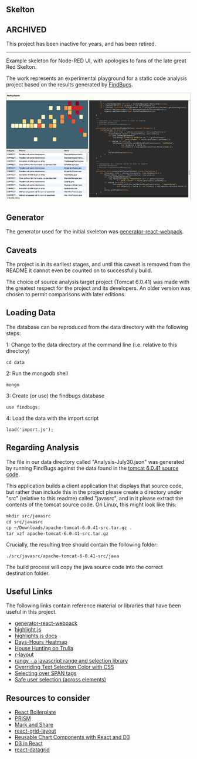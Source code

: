 ## Skelton

## ARCHIVED

This project has been inactive for years, and has been retired.

<hr/>

Example skeleton for Node-RED UI, with apologies to fans of the late great Red Skelton.

The work represents an experimental playground for a static code analysis project based on the results
generated by [FindBugs](http://findbugs.sourceforge.net).

![Screenshot](/src/images/skelton2.png?raw=true "Skelton screenshot")

## Generator

The generator used for the initial skeleton was [generator-react-webpack](https://github.com/newtriks/generator-react-webpack).

## Caveats

The project is in its earliest stages, and until this caveat is removed from the README it cannot even be counted on to successfully build.

The choice of source analysis target project (Tomcat 6.0.41) was made with the greatest respect for the project and its developers. An older version was chosen to permit comparisons with later editions.

## Loading Data

The database can be reproduced from the data directory with the following steps:

1: Change to the data directory at the command line (i.e. relative to this directory)

    cd data

2: Run the mongodb shell

    mongo

3: Create (or use) the findbugs database

    use findbugs;

4: Load the data with the import script

    load('import.js');

## Regarding Analysis

The file in our data directory called "Analysis-July30.json" was generated by running FindBugs against the
data found in the [tomcat 6.0.41 source code](https://archive.apache.org/dist/tomcat/tomcat-6/v6.0.41/src/apache-tomcat-6.0.41-src.tar.gz).

This application builds a client application that displays that source code, but rather than include this in the project
please create a directory under "src" (relative to this readme) called "javasrc", and in it please extract the contents
of the tomcat source code. On Linux, this might look like this:

```
mkdir src/javasrc
cd src/javasrc
cp ~/Downloads/apache-tomcat-6.0.41-src.tar.gz .
tar xzf apache-tomcat-6.0.41-src.tar.gz
```

Crucially, the resulting tree should contain the following folder:

    ./src/javasrc/apache-tomcat-6-0.41-src/java

The build process will copy the java source code into the correct destination folder.

## Useful Links

The following links contain reference material or libraries that have been useful in this project.

* [generator-react-webpack](https://github.com/newtriks/generator-react-webpack)
* [highlight.js](https://highlightjs.org/)
* [highlights.js docs](http://highlightjs.readthedocs.org/en/latest/)
* [Days-Hours Heatmap](http://bl.ocks.org/oyyd/859fafc8122977a3afd6)
* [House Hunting on Trulia](http://www.trulia.com/vis/tru247/)
* [r-layout](https://github.com/Zinggi/RLayout)
* [rangy - a javascript range and selection library](https://github.com/timdown/rangy)
* [Overriding Text Selection Color with CSS](https://css-tricks.com/overriding-the-default-text-selection-color-with-css/)
* [Selecting over SPAN tags](http://stackoverflow.com/questions/3904400/how-to-highlight-user-selected-text-within-a-piece-of-text-which-has-already-bee?rq=1)
* [Safe user selection (across elements)](http://stackoverflow.com/questions/304837/javascript-user-selection-highlighting?rq=1)

## Resources to consider

* [React Boilerplate](https://github.com/mbrio/react-boilerplate)
* [PRISM](http://prismjs.com/index.html)
* [Mark and Share](https://github.com/SmartTeleMax/MaSha)
* [react-grid-layout](https://github.com/STRML/react-grid-layout)
* [Reusable Chart Components with React and D3](http://busypeoples.github.io/post/d3-with-react-js/)
* [D3 in React](http://nicolashery.com/integrating-d3js-visualizations-in-a-react-app/)
* [react-datagrid](https://github.com/zippyui/react-datagrid)

